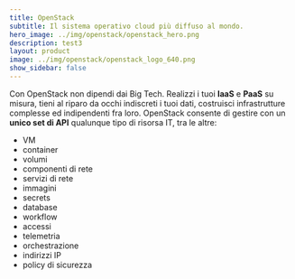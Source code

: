 ```yaml
---
title: OpenStack
subtitle: Il sistema operativo cloud più diffuso al mondo.
hero_image: ../img/openstack/openstack_hero.png
description: test3
layout: product
image: ../img/openstack/openstack_logo_640.png
show_sidebar: false
---
```

<!-- ## OpenStack -->
<!-- ![OpenStack logo]({{ 'openstack-logo-vertical' | append: '.svg' | prepend: '/img/' | prepend: site.baseurl }}) -->
<!-- <img src="{{ 'openstack-logo-vertical' | append: '.svg' | prepend: '/img/' | prepend: site.baseurl }}" alt="OpenStack" class="img-responsive" style="max-width: 40%">   -->

Con OpenStack non dipendi dai Big Tech. Realizzi i tuoi **IaaS** e **PaaS** su misura, tieni al riparo da occhi indiscreti i tuoi dati, costruisci infrastrutture complesse ed indipendenti fra loro.
OpenStack consente di gestire con un **unico set di API** qualunque tipo di risorsa IT, tra le altre:
* VM
* container
* volumi
* componenti di rete
* servizi di rete
* immagini
* secrets
* database
* workflow
* accessi
* telemetria
* orchestrazione
* indirizzi IP
* policy di sicurezza  

<!-- <img src="{{ 'openstack_orchestration' | append: '.png' | prepend: '/img/openstack/' | prepend: site.baseurl }}" alt="OpenStack" class="img-responsive" style="max-width: 40%"> -->
<!--![OpenStack Orchestration]({{ 'openstack_orchestration' | append: '.png' | prepend: '/img/openstack/' | prepend: site.baseurl }}) -->

